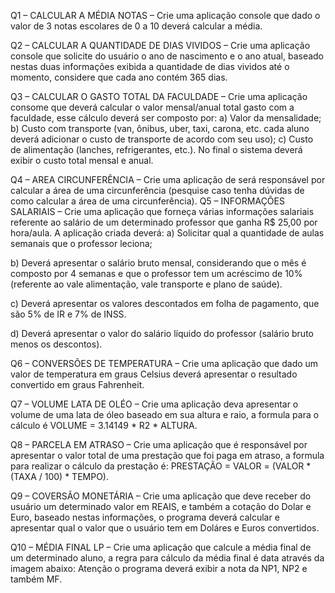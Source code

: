 Q1 – CALCULAR A MÉDIA NOTAS – Crie uma aplicação console que dado o valor de 3 notas escolares
de 0 a 10 deverá calcular a média.

Q2 – CALCULAR A QUANTIDADE DE DIAS VIVIDOS – Crie uma aplicação console que solicite do usuário
o ano de nascimento e o ano atual, baseado nestas duas informações exibida a quantidade de dias
vividos até o momento, considere que cada ano contém 365 dias.



Q3 – CALCULAR O GASTO TOTAL DA FACULDADE – Crie uma aplicação consome que deverá calcular o
valor mensal/anual total gasto com a faculdade, esse cálculo deverá ser composto por: a) Valor da
mensalidade; b) Custo com transporte (van, ônibus, uber, taxi, carona, etc. cada aluno deverá adicionar
o custo de transporte de acordo com seu uso); c) Custo de alimentação (lanches, refrigerantes, etc.).
No final o sistema deverá exibir o custo total mensal e anual.



Q4 – AREA CIRCUNFERÊNCIA – Crie uma aplicação de será responsável por calcular a área de uma
circunferência (pesquise caso tenha dúvidas de como calcular a área de uma circunferência).
Q5 – INFORMAÇÕES SALARIAIS – Crie uma aplicação que forneça várias informações salariais referente
ao salário de um determinado professor que ganha R$ 25,00 por hora/aula. A aplicação criada deverá:
a) Solicitar qual a quantidade de aulas semanais que o professor leciona;


b) Deverá apresentar o salário bruto mensal, considerando que o mês é composto por 4 semanas e
que o professor tem um acréscimo de 10% (referente ao vale alimentação, vale transporte e plano de
saúde).

c) Deverá apresentar os valores descontados em folha de pagamento, que são 5% de IR e 7% de INSS.

d) Deverá apresentar o valor do salário líquido do professor (salário bruto menos os descontos).

Q6 – CONVERSÕES DE TEMPERATURA – Crie uma aplicação que dado um valor de temperatura em
graus Celsius deverá apresentar o resultado convertido em graus Fahrenheit.

Q7 – VOLUME LATA DE OLÉO – Crie uma aplicação deva apresentar o volume de uma lata de óleo
baseado em sua altura e raio, a formula para o cálculo é VOLUME = 3.14149 * R2 * ALTURA.

Q8 – PARCELA EM ATRASO – Crie uma aplicação que é responsável por apresentar o valor total de uma
prestação que foi paga em atraso, a formula para realizar o cálculo da prestação é: PRESTAÇÃO =
VALOR = (VALOR * (TAXA / 100) * TEMPO).

Q9 – COVERSÃO MONETÁRIA – Crie uma aplicação que deve receber do usuário um determinado valor
em REAIS, e também a cotação do Dolar e Euro, baseado nestas informações, o programa deverá
calcular e apresentar qual o valor que o usuário tem em Doláres e Euros convertidos.


Q10 – MÉDIA FINAL LP – Crie uma aplicação que calcule a média final de um determinado aluno, a
regra para cálculo da média final é data através da imagem abaixo: Atenção o programa deverá exibir
a nota da NP1, NP2 e também MF.

